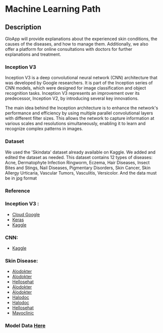 # Machine Learning Path

## Description
GloApp will provide explanations about the experienced skin conditions, the causes of the diseases, and how to manage them. Additionally, we also offer a platform for online consultations with doctors for further explanations and treatment.

### Inception V3
Inception V3 is a deep convolutional neural network (CNN) architecture that was developed by Google researchers. It is part of the Inception series of CNN models, which were designed for image classification and object recognition tasks. Inception V3 represents an improvement over its predecessor, Inception V2, by introducing several key innovations.

The main idea behind the Inception architecture is to enhance the network's performance and efficiency by using multiple parallel convolutional layers with different filter sizes. This allows the network to capture information at various scales and resolutions simultaneously, enabling it to learn and recognize complex patterns in images.

### Dataset
We used the 'Skindata' dataset already available on Kaggle. We added and edited the dataset as needed. This dataset contains 12 types of diseases: Acne, Dermatophyte Infection Ringworm, Eczema, Hair Diseases, Insect Bites and Stings, Nail Diseases, Pigmentary Disorders, Skin Cancer, Skin Allergy Urticaria, Vascular Tumors, Vasculitis, Versicolor. And the data must be in jpg format

### Reference
### Inception V3 :
*   [Cloud Google](https://cloud.google.com/tpu/docs/inception-v3-advanced)
*   [Keras](https://keras.io/api/applications/inceptionv3/)
*   [Kaggle](https://www.kaggle.com/code/benhamner/running-inception-v3)
### CNN:
*   [Kaggle](https://www.kaggle.com/code/unajtheb/mask-detector-using-cnn-97-accuracy)
### Skin Disease:
*   [Alodokter](https://www.alodokter.com/vitiligo)
*   [Alodokter](https://www.alodokter.com/kanker-kulit-melanoma)
*   [Hellosehat](https://hellosehat.com/penyakit-kulit/kulit-lainnya/penyakit-biduran/)
*   [Alodokter](https://www.alodokter.com/vaskulitis)
*   [Alodokter](https://www.alodokter.com/jerawat)
*   [Halodoc](https://www.halodoc.com/artikel/jenis-jenis-infeksi-jamur-kulit-ringworm)
*   [Halodoc](https://www.halodoc.com/kesehatan/eksim)
*   [Hellosehat](https://hellosehat.com/penyakit-kulit/perawatan-rambut/penyakit-kulit-kepala/)
*   [Mayoclinic](https://www.mayoclinic.org/first-aid/first-aid-insect-bites/basics/art-20056593)

### Model Data [Here](https://drive.google.com/file/d/1KowpvJ97CwLA61VMxbgq1dTnXUMONapT/view?usp=sharing)
